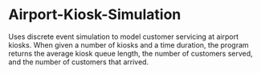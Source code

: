 # Airport-Kiosk-Simulation
Uses discrete event simulation to model customer servicing at airport kiosks. When given a number of kiosks and a time duration, the program returns the average kiosk queue length, the number of customers served, and the number of customers that arrived.
